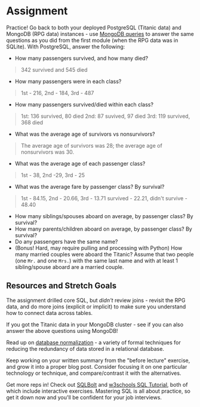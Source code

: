 # Assignment

Practice! Go back to both your deployed PostgreSQL (Titanic data) and MongoDB
(RPG data) instances - use [MongoDB
queries](https://docs.mongodb.com/manual/tutorial/query-documents/) to answer
the same questions as you did from the first module (when the RPG data was in
SQLite). With PostgreSQL, answer the following:

- How many passengers survived, and how many died?
> 342 survived and 545 died
- How many passengers were in each class?
> 1st - 216, 2nd - 184, 3rd - 487
- How many passengers survived/died within each class?
> 1st:	136 survived, 80 died
> 2nd: 87 suvived, 97 died
> 3rd: 119 survived, 368 died
- What was the average age of survivors vs nonsurvivors?
> The average age of survivors was 28; the average age of nonsurvivors was 30.
- What was the average age of each passenger class?
> 1st - 38, 2nd -29, 3rd - 25
- What was the average fare by passenger class? By survival?
> 1st - 84.15, 2nd - 20.66, 3rd - 13.71
> survived - 22.21, didn't survive - 48.40
- How many siblings/spouses aboard on average, by passenger class? By survival?
- How many parents/children aboard on average, by passenger class? By survival?
- Do any passengers have the same name?
- (Bonus! Hard, may require pulling and processing with Python) How many married
  couples were aboard the Titanic? Assume that two people (one `Mr.` and one
  `Mrs.`) with the same last name and with at least 1 sibling/spouse aboard are
  a married couple.

## Resources and Stretch Goals

The assignment drilled core SQL, but *didn't* review joins - revisit the RPG
data, and do more joins (explicit or implicit) to make sure you understand how
to connect data across tables.

If you got the Titanic data in your MongoDB cluster - see if you can also answer
the above questions using MongoDB!

Read up on [database
normalization](https://en.wikipedia.org/wiki/Database_normalization) - a variety
of formal techniques for reducing the redundancy of data stored in a relational
database.

Keep working on your written summary from the "before lecture" exercise, and
grow it into a proper blog post. Consider focusing it on one particular
technology or technique, and compare/contrast it with the alternatives.

Get more reps in! Check out [SQLBolt](https://sqlbolt.com/) and [w3schools SQL
Tutorial](https://www.w3schools.com/sql/), both of which include interactive
exercises. Mastering SQL is all about practice, so get it down now and you'll be
confident for your job interviews.
